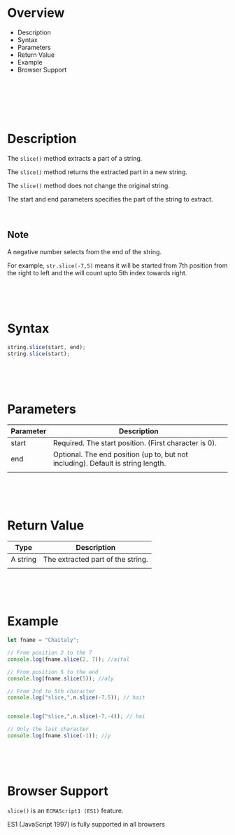 # Overview

- Description
- Syntax
- Parameters
- Return Value
- Example
- Browser Support

&nbsp;

&nbsp;

&nbsp;

# Description

The `slice()` method extracts a part of a string.

The `slice()` method returns the extracted part in a new string.

The `slice()` method does not change the original string.

The start and end parameters specifies the part of the string to extract.

&nbsp;

## Note

A negative number selects from the end of the string.

For example, `str.slice(-7,5)` means it will be started from 7th position from the right to left and the will count upto 5th index towards right.

&nbsp;

&nbsp;

# Syntax

```js
string.slice(start, end);
string.slice(start);
```

&nbsp;

&nbsp;

# Parameters

| Parameter | Description                                                                      |
| --------- | -------------------------------------------------------------------------------- |
| start     | Required. The start position. (First character is 0).                            |
| end       | Optional. The end position (up to, but not including). Default is string length. |
|           |                                                                                  |

&nbsp;

&nbsp;

# Return Value

| Type     | Description                       |
| -------- | --------------------------------- |
| A string | The extracted part of the string. |
|          |                                   |

&nbsp;

&nbsp;

# Example

```js
let fname = "Chaitaly";

// From position 2 to the 7
console.log(fname.slice(2, 7)); //aital

// From position 5 to the end
console.log(fname.slice(5)); //aly

// From 2nd to 5th character
console.log("slice,",n.slice(-7,5)); // hait


console.log("slice,",n.slice(-7,-4)); // hai

// Only the last character
console.log(fname.slice(-1)); //y
```

&nbsp;

&nbsp;

# Browser Support

`slice()` is an `ECMAScript1 (ES1)` feature.

ES1 (JavaScript 1997) is fully supported in all browsers
